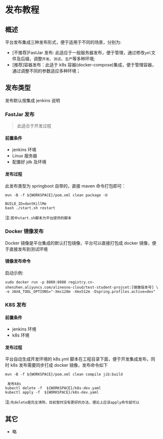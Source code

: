 # 发布教程

## 概述

平台发布集成三种发布形式，便于适用于不同的场景，分别为:

- [不推荐]FastJar 发布: 此适应于一般服务器发布，便于管理，通过修改`yml`文件及后缀，调整`开发`、`测试`、`生产`等多种环境;
- [推荐]容器发布：此适于 k8s 容器(docker-compose)集成，便于管理容器，通过调整不同的参数适应多种环境；

## 发布类型

发布默认按集成 jenkins 说明

### FastJar 发布

> 此适合于开发过程

#### 前置条件

- jenkins 环境
- Linux 服务器
- 配置好 jdk 及环境

#### 发布过程

此发布类型为 springboot 自带的，直接 maven 命令打包即可：

```shell
mvn -B -f ${WORKSPACE}/pom.xml clean package -U

BUILD_ID=dontKillMe
bash ./start.sh restart
```

注:`其中start.sh脚本为平台提供的脚本`

### Docker 镜像发布

Docker 镜像是平台集成的默认打包镜像，平台可以直接打包成 docker 镜像，便于直接发布到测试环境

#### 镜像发布命令

启动示例:

```shell
sudo docker run -p 8080:8080 registry.cn-shenzhen.aliyuncs.com/alinesno-cloud/test-student-projcet:[镜像版本号] \
-e JAVA_TOOL_OPTIONS="-Xms128m -Xmx512m -Dspring.profiles.active=dev"
```

### K8S 发布

#### 前置条件

- jenkins 环境
- k8s 环境

#### 发布过程

平台自动生成开发环境的 k8s.yml 脚本在工程目录下面，便于开发集成发布，同时 k8s 发布需要同步打成 docker 镜像，发布命令如下

```shell
mvn -B -f ${WORKSPACE}/pom.xml clean compile jib:build

 发布k8s
kubectl delete -f  ${WORKSPACE}/k8s-dev.yaml
kubectl apply -f  ${WORKSPACE}/k8s-dev.yaml
```

注:`先delete是完全清除，目前暂时没有更好的办法，理论上应该apply命令就可以`

## 其它

- 略
